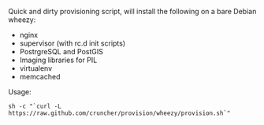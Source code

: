 Quick and dirty provisioning script, will install the following on a bare Debian wheezy:

* nginx
* supervisor (with rc.d init scripts)
* PostrgreSQL and PostGIS
* Imaging libraries for PIL
* virtualenv
* memcached


Usage:

    sh -c "`curl -L https://raw.github.com/cruncher/provision/wheezy/provision.sh`"

    
